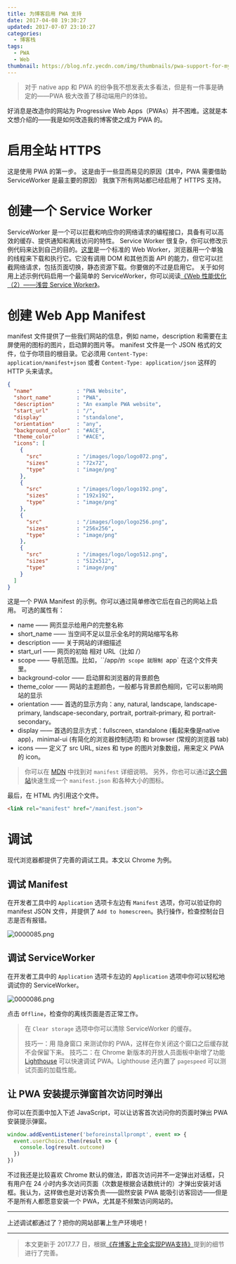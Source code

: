 ```yaml
---
title: 为博客启用 PWA 支持
date: 2017-04-08 19:30:27
updated: 2017-07-07 23:10:27
categories:
  - 博客栈
tags:
  - PWA
  - Web
thumbnail: https://blog.nfz.yecdn.com/img/thumbnails/pwa-support-for-my-blog.png!blogth
---
```


> 对于 native app 和 PWA 的纷争我不想发表太多看法，但是有一件事是确定的——PWA 极大改善了移动端用户的体验。

<!-- more -->

好消息是改造你的网站为 Progressive Web Apps（PWAs）并不困难。这就是本文想介绍的——我是如何改造我的博客使之成为 PWA 的。

# 启用全站 HTTPS

这是使用 PWA 的第一步。
这是由于一些显而易见的原因（其中，PWA 需要借助 ServiceWorker 是最主要的原因）
我旗下所有网站都已经启用了 HTTPS 支持。

# 创建一个 Service Worker

ServiceWorker 是一个可以拦截和响应你的网络请求的编程接口，具备有可以高效的缓存、提供通知和离线访问的特性。
Service Worker 很复杂，你可以修改示例代码来达到自己的目的。[这里](https://gist.github.com/neoFelhz/50800b701d00dc6d874be95da2cd7655)是一个标准的 Web Worker，浏览器用一个单独的线程来下载和执行它。它没有调用 DOM 和其他页面 API 的能力，但它可以拦截网络请求，包括页面切换，静态资源下载。你要做的不过是启用它。
关于如何用上述示例代码启用一个最简单的 ServiceWorker，你可以阅读[《Web 性能优化（2）——浅尝 Service Worker》](https://blog.nfz.moe/archives/wpo-by-service-worker.html)。

# 创建 Web App Manifest

manifest 文件提供了一些我们网站的信息，例如 name，description 和需要在主屏使用的图标的图片，启动屏的图片等。
manifest 文件是一个 JSON 格式的文件，位于你项目的根目录。它必须用 `Content-Type: application/manifest+json` 或者 `Content-Type: application/json` 这样的 HTTP 头来请求。

```json
{
  "name"              : "PWA Website",
  "short_name"        : "PWA",
  "description"       : "An example PWA website",
  "start_url"         : "/",
  "display"           : "standalone",
  "orientation"       : "any",
  "background_color"  : "#ACE",
  "theme_color"       : "#ACE",
  "icons": [
    {
      "src"           : "/images/logo/logo072.png",
      "sizes"         : "72x72",
      "type"          : "image/png"
    },
    {
      "src"           : "/images/logo/logo192.png",
      "sizes"         : "192x192",
      "type"          : "image/png"
    },
    {
      "src"           : "/images/logo/logo256.png",
      "sizes"         : "256x256",
      "type"          : "image/png"
    },
    {
      "src"           : "/images/logo/logo512.png",
      "sizes"         : "512x512",
      "type"          : "image/png"
    }
  ]
}
```

这是一个 PWA Manifest 的示例。你可以通过简单修改它后在自己的网站上启用。
可选的属性有：

- name —— 网页显示给用户的完整名称
- short_name —— 当空间不足以显示全名时的网站缩写名称
- description —— 关于网站的详细描述
- start_url —— 网页的初始 相对 URL（比如 /）
- scope —— 导航范围。比如，``/app/`的 scope 就限制 `app` 在这个文件夹里。
- background-color —— 启动屏和浏览器的背景颜色
- theme_color —— 网站的主题颜色，一般都与背景颜色相同，它可以影响网站的显示
- orientation —— 首选的显示方向：any, natural, landscape, landscape-primary, landscape-secondary, portrait, portrait-primary, 和 portrait-secondary。
- display —— 首选的显示方式：fullscreen, standalone (看起来像是native app)，minimal-ui (有简化的浏览器控制选项) 和 browser (常规的浏览器 tab)
- icons —— 定义了 src URL, sizes 和 type 的图片对象数组，用来定义 PWA 的 icon。

> 你可以在 [MDN](https://developer.mozilla.org/en-US/docs/Web/Manifest) 中找到对 `manifest` 详细说明。
> 另外，你也可以通过[这个网站](https://app-manifest.firebaseapp.com)快速生成一个 `manifest.json` 和各种大小的图标。

最后，在 HTML 内引用这个文件。

```html
<link rel="manifest" href="/manifest.json">
```

# 调试

现代浏览器都提供了完善的调试工具。本文以 Chrome 为例。

## 调试 Manifest

在开发者工具中的 `Application` 选项卡左边有 `Manifest` 选项，你可以验证你的 manifest JSON 文件，并提供了 `Add to homescreen`。执行操作，检查控制台日志是否有报错。

![0000085.png](https://img1.nfz.yecdn.com/0000085.png)

## 调试 ServiceWorker

在开发者工具中的 `Application` 选项卡左边的 `Application` 选项中你可以轻松地调试你的 ServiceWorker。

![0000086.png](https://img1.nfz.yecdn.com/0000086.png)

点击 `Offline`，检查你的离线页面是否正常工作。

> 在 `Clear storage` 选项中你可以清除 ServiceWorker 的缓存。
>
> 技巧一：用 隐身窗口 来测试你的 PWA，这样在你关闭这个窗口之后缓存就不会保留下来。
> 技巧二：在 Chrome 新版本的开放人员面板中新增了功能 [Lighthouse](https://chrome.google.com/webstore/detail/lighthouse/blipmdconlkpinefehnmjammfjpmpbjk?utm_source=chrome-app-launcher-info-dialog) 可以快速调试 PWA。Lighthouse 还内置了 `pagespeed` 可以测试页面的加载性能。

## 让 PWA 安装提示弹窗首次访问时弹出

你可以在页面中加入下述 JavaScript，可以让访客首次访问你的页面时弹出 PWA 安装提示弹窗。

```javascript
window.addEventListener('beforeinstallprompt', event => {
  event.userChoice.then(result => {
    console.log(result.outcome)
  })
})
```

不过我还是比较喜欢 Chrome 默认的做法，即首次访问并不一定弹出对话框，只有用户在 24 小时内多次访问页面（次数是根据会话数统计的）才弹出安装对话框。我认为，这样做也是对访客负责——固然安装 PWA 能吸引访客回访——但是不是所有人都愿意安装一个 PWA，尤其是不频繁访问网站的。

-----

上述调试都通过了？把你的网站部署上生产环境吧！

---

> 本文更新于 2017.7.7 日，根据[《在博客上完全实现PWA支持》](https://siyuanlau.github.io/2017/06/08/在博客上完全实现PWA支持/)提到的细节进行了完善。